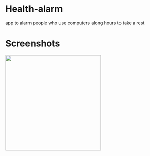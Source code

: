 
# Health-alarm
app to alarm people who use computers along hours to take a rest 

# Screenshots 
<div>
<img src="https://user-images.githubusercontent.com/13488900/136467716-55358bfe-5ccb-49a3-af0a-4d36c5de397c.png" height=300px />

</div>

